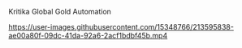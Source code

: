 Kritika Global Gold Automation

https://user-images.githubusercontent.com/15348766/213595838-ae00a80f-09dc-41da-92a6-2acf1bdbf45b.mp4

